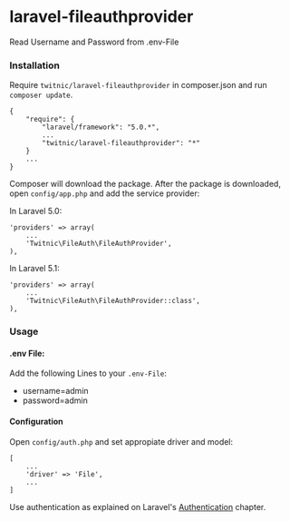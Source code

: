 # laravel-fileauthprovider
Read Username and Password from .env-File

### Installation

Require `twitnic/laravel-fileauthprovider` in composer.json and run `composer update`.

    {
        "require": {
            "laravel/framework": "5.0.*",
            ...
            "twitnic/laravel-fileauthprovider": "*"
        }
        ...
    }

Composer will download the package. After the package is downloaded, open `config/app.php` and add the service provider:

In Laravel 5.0:

    'providers' => array(
        ...
        'Twitnic\FileAuth\FileAuthProvider',
    ),
    
In Laravel 5.1:

    'providers' => array(
        ...
        'Twitnic\FileAuth\FileAuthProvider::class',
    ),
    

### Usage

#### .env File:

Add the following Lines to your `.env-File`:

* username=admin
* password=admin

#### Configuration

Open `config/auth.php` and set appropiate driver and model:

    [
        ...
	    'driver' => 'File',
        ...
    ]

Use authentication as explained on Laravel's [Authentication](http://laravel.com/docs/5.0/authentication)
chapter.
